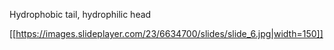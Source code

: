 Hydrophobic tail, hydrophilic head

[[https://images.slideplayer.com/23/6634700/slides/slide_6.jpg|width=150]]